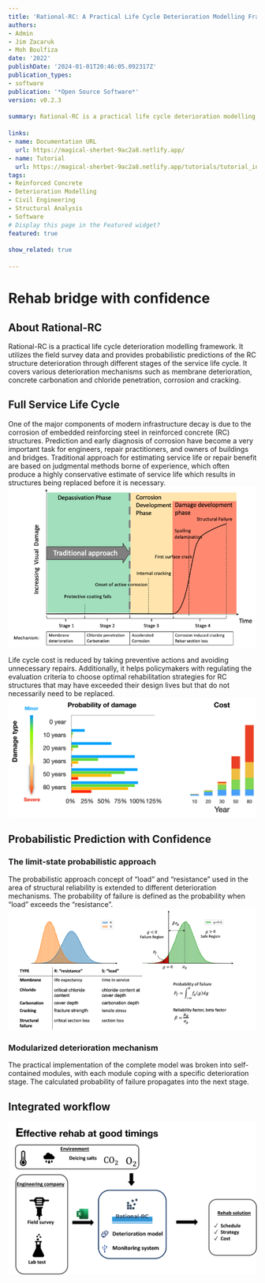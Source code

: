```yaml
---
title: 'Rational-RC: A Practical Life Cycle Deterioration Modelling Framework for Reinforced Concrete Structures'
authors:
- Admin
- Jim Zacaruk
- Moh Boulfiza
date: '2022'
publishDate: '2024-01-01T20:46:05.092317Z'
publication_types:
- software
publication: '*Open Source Software*'
version: v0.2.3

summary: Rational-RC is a practical life cycle deterioration modelling framework. It utilizes the field survey data and provides probabilistic predictions of the RC structure deterioration through different stages of the service life cycle. It covers various deterioration mechanisms such as membrane deterioration, concrete carbonation and chloride penetration, corrosion and cracking.

links:
- name: Documentation URL
  url: https://magical-sherbet-9ac2a8.netlify.app/
- name: Tutorial
  url: https://magical-sherbet-9ac2a8.netlify.app/tutorials/tutorial_index
tags:
- Reinforced Concrete
- Deterioration Modelling
- Civil Engineering
- Structural Analysis
- Software
# Display this page in the Featured widget?
featured: true

show_related: true

---
```

# Rehab bridge with confidence

## About Rational-RC
Rational-RC is a practical life cycle deterioration modelling framework. It utilizes the field survey data and provides probabilistic predictions of the RC structure deterioration through different stages of the service life cycle. It covers various deterioration mechanisms such as membrane deterioration, concrete carbonation and chloride penetration, corrosion and cracking.

## Full Service Life Cycle

One of the major components of modern infrastructure decay is due to the corrosion of embedded reinforcing steel in reinforced concrete (RC) structures. Prediction and early diagnosis of corrosion have become a very important task for engineers, repair practitioners, and owners of buildings and bridges. Traditional approach for estimating service life or repair benefit are based on judgmental methods borne of experience, which often produce a highly conservative estimate of service life which results in structures being replaced before it is necessary.  
![life cycle image](life_cycle.png "Life-cycle deterioration")

Life cycle cost is reduced by taking preventive actions and avoiding unnecessary repairs. Additionally, it helps policymakers with regulating the evaluation criteria to choose optimal rehabilitation strategies for RC structures that may have exceeded their design lives but that do not necessarily need to be replaced. 
![Probability cost image](probability_cost.png "Probability of damage and associated costs")

## Probabilistic Prediction with Confidence

### The limit-state probabilistic approach
The probabilistic approach concept of “load” and “resistance” used in the area of structural reliability is extended to different deterioration mechanisms. The probability of failure is defined as the probability when “load” exceeds the “resistance”.
![limit state image](probablistic_approach.png "Limit states")

### Modularized deterioration mechanism
The practical implementation of the complete model was broken into self-contained modules, with each module coping with a specific deterioration stage. The calculated probability of failure propagates into the next stage. 

## Integrated workflow
![flow chart](Rational_RC_flow_chart.png "Work flow")